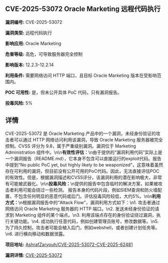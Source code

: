 ## CVE-2025-53072 Oracle Marketing 远程代码执行

**漏洞编号:** CVE-2025-53072

**漏洞类型:** 远程代码执行

**影响应用:** Oracle Marketing

**危害等级:** 高危，可导致服务器完全控制

**影响版本:** 12.2.3-12.2.14

**利用条件:** 需要网络访问 HTTP 端口，且目标 Oracle Marketing 版本在受影响范围内。

**POC 可用性:** 是，但未公开具体 PoC 代码，只有漏洞报告。

**投毒风险:** 5%

## 详情

CVE-2025-53072 是 Oracle Marketing 产品中的一个漏洞，未经身份验证的攻击者可以通过 HTTP 网络访问利用该漏洞，导致 Oracle Marketing 服务器被完全控制。CVSS 评分为 9.8，属于严重级别漏洞。漏洞位于 Marketing Administration 组件中。\n\n**有效性评估：**\n由于提供的“漏洞利用代码”实际上是一个漏洞报告（README.md），它本身不包含可以直接运行的exploit代码。报告中提到“No public PoC yet, but highly likely to be weaponized”，这意味着虽然存在可利用的漏洞，但目前没有公开可用的PoC代码。因此，无法直接评估POC的有效性。但是，根据漏洞描述和CVSS评分，该漏洞利用的潜在影响极大，非常有可能被武器化。\n\n**投毒风险：**\n提供的报告中包含临时的解决方案，如果被攻击者利用可能会绕过一些检测。
报告本身的代码片段，例如SIEM查询和防火墙配置，不包含任何明显的恶意代码或后门。评估投毒风险较低，大约5%。\n\n**利用方式：**\n根据漏洞报告中的“Attack Flow”，漏洞利用方式如下：\n1.  攻击者通过网络访问 Oracle Marketing 服务器的 HTTP 端口。\n2.  发送未经身份验证的请求到 Marketing 组件的某个端点。\n3.  利用该端点存在的身份验证绕过漏洞，执行关键功能。\n4.  成功执行任意代码，例如创建管理员账号，修改数据等。\n5.  为了持久控制，攻击者可能会植入后门，例如webshell，或者创建计划任务等。\n6.  进行横向移动和数据泄露。

**项目地址:** [AshrafZaryouh/CVE-2025-53072-CVE-2025-62481](https://github.com/AshrafZaryouh/CVE-2025-53072-CVE-2025-62481)

**漏洞详情:** [CVE-2025-53072](https://nvd.nist.gov/vuln/detail/CVE-2025-53072)